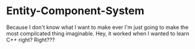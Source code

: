 # Entity-Component-System
Because I don't know what I want to make ever I'm just going to make the most compilcated thing imaginable. Hey, it worked when I wanted to learn C++ right? Right???
